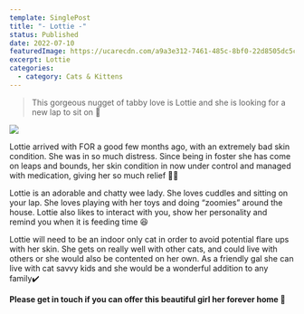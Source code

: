 ```yaml
---
template: SinglePost
title: "- Lottie -"
status: Published
date: 2022-07-10
featuredImage: https://ucarecdn.com/a9a3e312-7461-485c-8bf0-22d8505dc5c9/-/crop/1049x566/0,366/-/preview/
excerpt: Lottie
categories:
  - category: Cats & Kittens
---
```

> This gorgeous nugget of tabby love is Lottie and she is looking for a new lap to sit on 🥰

![](https://ucarecdn.com/1c9a7048-823a-47c2-8158-0c7c8b208b3f/)




Lottie arrived with FOR a good few months ago, with an extremely bad skin condition. She was in so much distress. Since being in foster she has come on leaps and bounds, her skin condition in now under control and managed with medication, giving her so much relief 🙏🏼


Lottie is an adorable and chatty wee lady. She loves cuddles and sitting on your lap.  She loves playing with her toys and doing “zoomies” around the house. Lottie also likes to interact with you, show her personality and remind you when it is feeding time 😆


Lottie will need to be an indoor only cat in order to avoid potential flare ups with her skin. She gets on really well with other cats, and could live with others or she would also be contented on her own. As a friendly gal she can live with cat savvy kids and she would be a wonderful addition to any family✔️


**Please get in touch if you can offer this beautiful girl her forever home 🏡**
